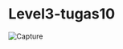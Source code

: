 # Level3-tugas10
![Capture](https://user-images.githubusercontent.com/47889698/90874601-22810080-e3ca-11ea-958f-fff61fb5a046.PNG)
